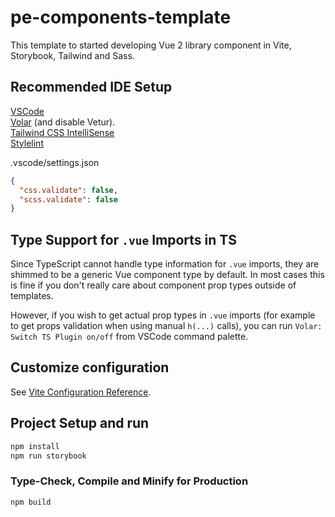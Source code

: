 # pe-components-template

This template to started developing Vue 2 library component in Vite, Storybook, Tailwind and Sass.

## Recommended IDE Setup

[VSCode](https://code.visualstudio.com/)<br/>
[Volar](https://marketplace.visualstudio.com/items?itemName=zardoy.testPatched1) (and disable Vetur).<br/>
[Tailwind CSS IntelliSense](https://marketplace.visualstudio.com/items?itemName=bradlc.vscode-tailwindcss)<br/>
[Stylelint](https://marketplace.visualstudio.com/items?itemName=stylelint.vscode-stylelint)<br/>

.vscode/settings.json

```json
{
  "css.validate": false,
  "scss.validate": false
}
```

## Type Support for `.vue` Imports in TS

Since TypeScript cannot handle type information for `.vue` imports, they are shimmed to be a generic Vue component type by default. In most cases this is fine if you don't really care about component prop types outside of templates.

However, if you wish to get actual prop types in `.vue` imports (for example to get props validation when using manual `h(...)` calls), you can run `Volar: Switch TS Plugin on/off` from VSCode command palette.

## Customize configuration

See [Vite Configuration Reference](https://vitejs.dev/config/).

## Project Setup and run

```sh
npm install
npm run storybook
```

### Type-Check, Compile and Minify for Production

```sh
npm build
```
